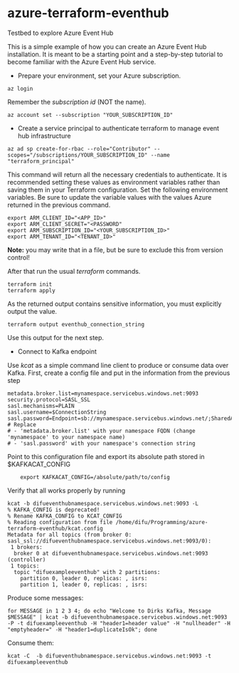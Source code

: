 # azure-terraform-eventhub
Testbed to explore Azure Event Hub 

This is a simple example of how you can create an Azure Event Hub installation.
It is meant to be a starting point and a step-by-step tutorial to become familiar with the Azure Event Hub service.

 - Prepare your environment, set your Azure subscription.

```shell
az login
```
Remember the _subscription id_ (NOT the name).

```shell
az account set --subscription "YOUR_SUBSCRIPTION_ID"
```

 - Create a service principal to authenticate terraform to manage event hub infrastructure

```shell
az ad sp create-for-rbac --role="Contributor" --scopes="/subscriptions/YOUR_SUBSCRIPTION_ID" --name "terraform_principal"
```
This command will return all the necessary credentials to authenticate. It is recommended setting these values as
environment variables rather than saving them in your Terraform configuration.
Set the following environment variables. Be sure to update the variable values with the values Azure returned
in the previous command.

```shell
export ARM_CLIENT_ID="<APP_ID>"
export ARM_CLIENT_SECRET="<PASSWORD"
export ARM_SUBSCRIPTION_ID="<YOUR_SUBSCRIPTION_ID>"
export ARM_TENANT_ID="<TENANT_ID>"
```

__Note:__ you may write that in a file, but be sure to exclude this from version control!

After that run the usual _terraform_ commands.

```shell
terraform init
terraform apply
```

As the returned output contains sensitive information, you must explicitly output the value. 

```shell
terraform output eventhub_connection_string
```

Use this output for the next step.

 - Connect to Kafka endpoint

Use _kcat_ as a simple command line client to produce or consume data over Kafka. 
First, create a config file and put in the information from the previous step

```shell
metadata.broker.list=mynamespace.servicebus.windows.net:9093
security.protocol=SASL_SSL
sasl.mechanisms=PLAIN
sasl.username=$ConnectionString
sasl.password=Endpoint=sb://mynamespace.servicebus.windows.net/;SharedAccessKeyName=XXXXXX;SharedAccessKey=XXXXXX
# Replace
# - 'metadata.broker.list' with your namespace FQDN (change 'mynamespace' to your namespace name)
# - 'sasl.password' with your namespace's connection string 
```

Point to this configuration file and export its absolute path stored in $KAFKACAT_CONFIG

```shell
    export KAFKACAT_CONFIG=/absolute/path/to/config
```

Verify that all works properly by running

```shell
kcat -b difueventhubnamespace.servicebus.windows.net:9093 -L
% KAFKA_CONFIG is deprecated!
% Rename KAFKA_CONFIG to KCAT_CONFIG
% Reading configuration from file /home/difu/Programming/azure-terraform-eventhub/kcat.config
Metadata for all topics (from broker 0: sasl_ssl://difueventhubnamespace.servicebus.windows.net:9093/0):
 1 brokers:
  broker 0 at difueventhubnamespace.servicebus.windows.net:9093 (controller)
 1 topics:
  topic "difuexampleeventhub" with 2 partitions:
    partition 0, leader 0, replicas: , isrs: 
    partition 1, leader 0, replicas: , isrs: 

```

Produce some messages:

```shell
for MESSAGE in 1 2 3 4; do echo "Welcome to Dirks Kafka, Message $MESSAGE" | kcat -b difueventhubnamespace.servicebus.windows.net:9093 -P -t difuexampleeventhub -H "header1=header value" -H "nullheader" -H "emptyheader=" -H "header1=duplicateIsOk"; done
```

Consume them:

```shell
kcat -C  -b difueventhubnamespace.servicebus.windows.net:9093 -t difuexampleeventhub
```